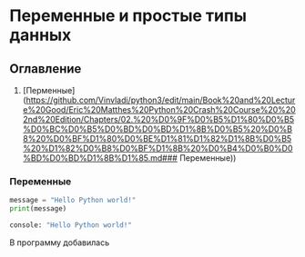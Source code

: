 # Переменные и простые типы данных
## Оглавление 
1) [Перменные](https://github.com/Vinvladi/python3/edit/main/Book%20and%20Lecture%20Good/Eric%20Matthes%20Python%20Crash%20Course%20%202nd%20Edition/Chapters/02.%20%D0%9F%D0%B5%D1%80%D0%B5%D0%BC%D0%B5%D0%BD%D0%BD%D1%8B%D0%B5%20%D0%B8%20%D0%BF%D1%80%D0%BE%D1%81%D1%82%D1%8B%D0%B5%20%D1%82%D0%B8%D0%BF%D1%8B%20%D0%B4%D0%B0%D0%BD%D0%BD%D1%8B%D1%85.md### Переменные))
### Переменные

``` Python
message = "Hello Python world!"
print(message)

console: "Hello Python world!"
```
В программу добавилась 
